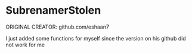 # SubrenamerStolen


ORIGINAL CREATOR: github.com/eshaan7

I just added some functions for myself since the version on his github did not work for me
